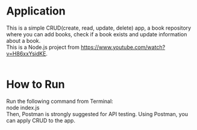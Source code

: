 # Application </br>
This is a simple CRUD(create, read, update, delete) app, a book repository where you can add books, check if a book exists and update information about a book. </br>
This is a Node.js project from https://www.youtube.com/watch?v=H86xxYsidKE. </br>
</br>
# How to Run </br>
Run the following command from Terminal: </br>
node index.js </br>
Then, Postman is strongly suggested for API testing. Using Postman, you can apply CRUD to the app.


